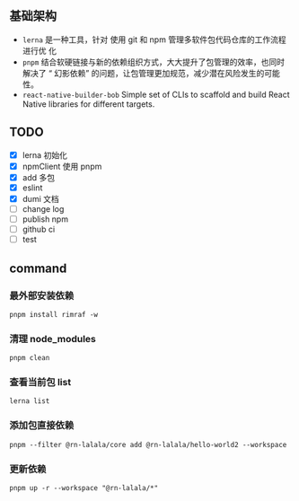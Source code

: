## 基础架构

- `lerna` 是一种工具，针对 使用 git 和 npm 管理多软件包代码仓库的工作流程进行优
  化
- `pnpm` 结合软硬链接与新的依赖组织方式，大大提升了包管理的效率，也同时解决了 “
  幻影依赖” 的问题，让包管理更加规范，减少潜在风险发生的可能性。
- `react-native-builder-bob` Simple set of CLIs to scaffold and build React
  Native libraries for different targets.

## TODO

- [x] lerna 初始化
- [x] npmClient 使用 pnpm
- [x] add 多包
- [x] eslint
- [x] dumi 文档
- [ ] change log
- [ ] publish npm
- [ ] github ci
- [ ] test

## command

### 最外部安装依赖

```
pnpm install rimraf -w
```

### 清理 node_modules

```
pnpm clean
```

### 查看当前包 list

```
lerna list
```

### 添加包直接依赖

```
pnpm --filter @rn-lalala/core add @rn-lalala/hello-world2 --workspace
```

### 更新依赖

```
pnpm up -r --workspace "@rn-lalala/*"
```
